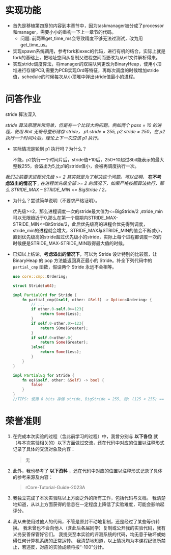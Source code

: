 # 实现功能

- 首先是移植第四章的内容到本章节中，因为taskmanager被分成了processor和manager，需要小小的重构一下上一章节的代码。
  - 问题: 前两章get_time_ms会导致精度不够无法过测试，改为用get_time_us。
- 实现spawn系统调用，参考fork和exec的代码，进行有机的结合，实际上就是fork的基础上，把地址空间从复制父进程空间而更改为从elf文件解析得来。
- 实现stride调度算法，将manager的双端队列更改为BinaryHeap，使用小顶堆进行存储PCB,需要为PCB实现Ord等特征，再每次调度的时候增加stride值，schedule的时候每次从小顶堆中弹出stride值最小的进程。



# 问答作业

stride 算法深入

*stride 算法原理非常简单，但是有一个比较大的问题。例如两个 pass = 10 的进程，使用 8bit 无符号整形储存 stride， p1.stride = 255, p2.stride = 250，在 p2 执行一个时间片后，理论上下一次应该 p1 执行。*

- 实际情况是轮到 p1 执行吗？为什么？

  不能，p2执行一个时间片后，stride值+10后，250+10超过8bit能表示的最大整数255，会溢出为5,比p1的stride值小，会被再调度执行一次。

*我们之前要求进程优先级 >= 2 其实就是为了解决这个问题。可以证明，* **在不考虑溢出的情况下** *, 在进程优先级全部 >= 2 的情况下，如果严格按照算法执行，那么 STRIDE_MAX – STRIDE_MIN <= BigStride / 2。*

- 为什么？尝试简单说明（不要求严格证明）。

  优先级>=2，那么进程调度一次的stride最大值为<=BigStride/2 ,stride_min可以无限趋近于0,那么在第一个周期内STRIDE_MAX-STRIDE_MIN<=BitStride/2，此后优先级高的进程会优先得到调度，stride_min的进程就会增大，STRIDE_MAX与STRIDE_MIN的值会不断减小，直到优先级高的stride超过优先级小的stride，实际上每个进程都调度一次的时候便是STRIDE_MAX-STRIDE_MIN取得最大值的时候。

- 已知以上结论，**考虑溢出的情况下**，可以为 Stride 设计特别的比较器，让 BinaryHeap<Stride> 的 pop 方法能返回真正最小的 Stride。补全下列代码中的 `partial_cmp` 函数，假设两个 Stride 永远不会相等。

  ```rust
  use core::cmp::Ordering;
  
  struct Stride(u64);
  
  impl PartialOrd for Stride {
      fn partial_cmp(&self, other: &Self) -> Option<Ordering> {
          // ...
          if other.0-self.0>=123{
              return Some(Less);
          }
          if self.0-other.0>=123{
              return SOme(Greater);
          }
          if self.0<other.0{
              return Some(Greater);
          }else{
              return Some(Less);
          }
      }
  }
  
  impl PartialEq for Stride {
      fn eq(&self, other: &Self) -> bool {
          false
      }
  }
  //TIPS: 使用 8 bits 存储 stride, BigStride = 255, 则: (125 < 255) == false, (129 < 255) == true.
  ```

  

# 荣誉准则

1. 在完成本次实验的过程（含此前学习的过程）中，我曾分别与 **以下各位** 就（与本次实验相关的）以下方面做过交流，还在代码中对应的位置以注释形式记录了具体的交流对象及内容：

   > 无

2. 此外，我也参考了 **以下资料** ，还在代码中对应的位置以注释形式记录了具体的参考来源及内容：

   > rCore-Tutorial-Guide-2023A

3. 我独立完成了本次实验除以上方面之外的所有工作，包括代码与文档。 我清楚地知道，从以上方面获得的信息在一定程度上降低了实验难度，可能会影响起评分。

4. 我从未使用过他人的代码，不管是原封不动地复制，还是经过了某些等价转换。 我未曾也不会向他人（含此后各届同学）复制或公开我的实验代码，我有义务妥善保管好它们。 我提交至本实验的评测系统的代码，均无意于破坏或妨碍任何计算机系统的正常运转。 我清楚地知道，以上情况均为本课程纪律所禁止，若违反，对应的实验成绩将按“-100”分计。